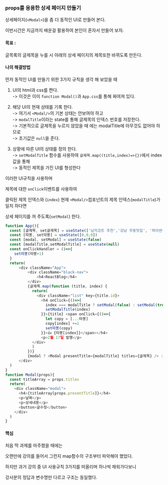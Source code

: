 ### props를 응용한 상세 페이지 만들기

상세페이지(```<Modal>```)을 좀 더 동적인 UI로 만들어 본다.

이번시간은 지금까지 배운걸 활용하여 본인이 혼자서 만들어 보자.

#### 목표 :

글목록의 글제목을 누를 시 아래의 상세 페이지의 제목또한 바뀌도록 만든다.

#### 나의 해결방법

먼저 동적인 UI를 만들기 위한 3가지 규칙을 생각 해 보았을 때

1. UI의 html과 css를 짠다.<br>
-> 이것은 이미 ```function Modal()```과 ```App.css```를 통해 짜여져 있다.

2. 해당 UI의 현재 상태를 기록 한다.<br>
-> 여기서 ```<Modal/>```의 기본 상태는 안보여야 하고<br>
-> ```modalTitle```이라는 state를 통해 글제목의 인덱스 번호를 저장한다.<br>
-> 기본적으로 글제목을 누르지 않았을 때 에는 modalTitle에 아무것도 없어야 하므로 <br>
-> 초기값은 ```null```을 준다.

3. 상황에 따른 UI의 상태를 정의 한다.<br>
-> ```setModalTitle``` 함수를 사용하여 ```글제목.map((title,index)=>{})```에서 index값을 통해 <br>
-> 동적인 제목을 가진 UI를 형성한다

이러한 UI규칙을 사용하며

제목에 대한 ```onClick```이벤트를 사용하여 

클릭된 제목 인덱스와 (```index```) 현재 ```<Modal/>```컴포넌트의 제목 인덱스(```modalTitle```)가 일치 하다면

상세 페이지를 꺼 주도록(```setModal```) 한다.

```javascript
function App(){
  const [글제목, set글제목] = useState(['남자코트 추천','강남 우동맛집', '파이썬독학'])
  const [따봉, set따봉] = useState([0,0,0])
  const [modal, setModal] = useState(false)
  const [modalTitle,setModalTitle] = useState(null)
  const onClickHandler = ()=>{
    set따봉(따봉+1)
  }
  return(
      <div className="App">
          <div className="black-nav">
              <h4>ReactBlog</h4>
          </div>
          {글제목.map(function (title, index) {
            return(
              <div className="list" key={title.id}>
                <h4 onClick={()=>{
                  index === modalTitle ? setModal(false) : setModal(true)
                  setModalTitle(index)
                }}>{title} <span onClick={()=>{
                  let copy = [...따봉]
                  copy[index] +=1
                  set따봉(copy)
                }}>👍 {따봉[index]}</span></h4>
                <p>2월 17일 발행</p>
            </div>
            )
          })}
          {modal ? <Modal presentTitle={modalTitle} titles={글제목} /> : null}
      </div>
  )
}
function Modal(props){
  const titleArray = props.titles
  return(
    <div className="modal">
      <h4>{titleArray[props.presentTitle]}</h4>
      <p>날짜</p>
      <p>상세내용</p>
      <button>글수정</button>
    </div>
  )
}
```

#### 핵심

처음 딱 과제를 마주했을 때에는

오랜만에 강의를 들어서 그런지 map함수의 구조부터 파악해야 했었다.

하지만 과거 강의 중 UI 사용규칙 3가지를 떠올리며 하나씩 채워가다보니

강사분의 정답과 변수명만 다르고 구조는 동일했다.
